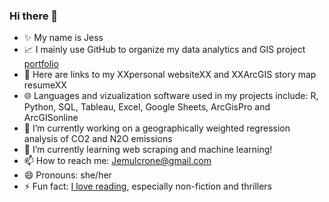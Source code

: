 ### Hi there 👋


- ✨ My name is Jess
- 📈 I mainly use GitHub to organize my data analytics and GIS project [portfolio](https://github.com/Jemulcrone/data-and-gis-analyst-portfolio) 
- 👀 Here are links to my XXpersonal websiteXX and XXArcGIS story map resumeXX
- 🌐 Languages and vizualization software used in my projects include: R, Python, SQL, Tableau, Excel, Google Sheets, ArcGisPro and ArcGISonline
- 🔭 I’m currently working on a geographically weighted regression analysis of CO2 and N2O emissions
- 🌱 I’m currently learning web scraping and machine learning!
- 📫 How to reach me: Jemulcrone@gmail.com 
- 😄 Pronouns: she/her
- ⚡ Fun fact: [I love reading](https://www.goodreads.com/user/show/42439345-jessica-mulcrone), especially non-fiction and thrillers 
